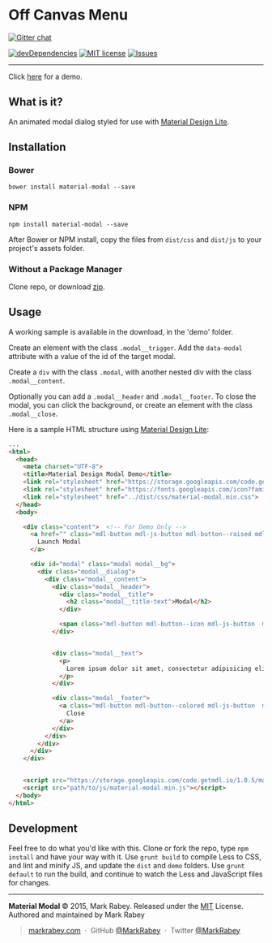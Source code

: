 Off Canvas Menu
==============
[![Gitter chat](https://badges.gitter.im/MarkRabey/material-modal.png)](https://gitter.im/MarkRabey/material-modal "Gitter chat")

[![devDependencies](https://david-dm.org/MarkRabey/material-modal/dev-status.svg)](https://david-dm.org/MarkRabey/material-modal#info=devDependencies&view=table) [![MIT license](http://img.shields.io/badge/license-MIT-brightgreen.svg)](http://opensource.org/licenses/MIT) [![Issues](http://img.shields.io/github/issues/MarkRabey/material-modal.svg)]( https://github.com/MarkRabey/material-modal/issues )
___

Click [here](http://markrabey.github.io/material-modal/) for a demo.

## What is it?
An animated modal dialog styled for use with [Material Design Lite].

## Installation
### Bower

	bower install material-modal --save

### NPM

	npm install material-modal --save

After Bower or NPM install, copy the files from `dist/css` and `dist/js` to your project's assets folder.

### Without a Package Manager
Clone repo, or download [zip](https://github.com/MarkRabey/material-modal/archive/master.zip).

## Usage
A working sample is available in the download, in the 'demo' folder.

Create an element with the class `.modal__trigger`. Add the `data-modal` attribute with a value of the id of the target modal.

Create a `div` with the class `.modal`, with another nested div with the class `.modal__content`.

Optionally you can add a `.modal__header` and `.modal__footer`. To close the modal, you can click the background, or create an element with the class `.modal__close`.

Here is a sample HTML structure using [Material Design Lite]:

```html
...
<html>
  <head>
    <meta charset="UTF-8">
    <title>Material Design Modal Demo</title>
    <link rel="stylesheet" href="https://storage.googleapis.com/code.getmdl.io/1.0.5/material.indigo-pink.min.css"> <!-- Default MDL CSS -->
    <link rel="stylesheet" href="https://fonts.googleapis.com/icon?family=Material+Icons">  <!-- MDL Icons -->
    <link rel="stylesheet" href="../dist/css/material-modal.min.css">
  </head>
  <body>

    <div class="content">  <!-- For Demo Only -->
      <a href="" class="mdl-button mdl-js-button mdl-button--raised mdl-js-ripple-effect mdl-button--colored modal__trigger" data-modal="#modal">
        Launch Modal
      </a>

      <div id="modal" class="modal modal__bg">
        <div class="modal__dialog">
          <div class="modal__content">
            <div class="modal__header">
              <div class="modal__title">
                <h2 class="modal__title-text">Modal</h2>
              </div>

              <span class="mdl-button mdl-button--icon mdl-js-button  material-icons  modal__close"></span>
            </div>


            <div class="modal__text">
              <p>
                Lorem ipsum dolor sit amet, consectetur adipisicing elit. Debitis laboriosam accusantium facere suscipit, alias accusamus corrupti consequatur at porro, voluptates commodi sed omnis voluptatem, ex officiis illum, architecto fugiat id?
              </p>
            </div>

            <div class="modal__footer">
              <a class="mdl-button mdl-button--colored mdl-js-button  modal__close">
                Close
              </a>
            </div>
          </div>
        </div>
      </div>
    </div>


    <script src="https://storage.googleapis.com/code.getmdl.io/1.0.5/material.min.js"></script> <!-- MDL JavaScript -->
    <script src="path/to/js/material-modal.min.js"></script>
  </body>
</html>
```

## Development
Feel free to do what you'd like with this. Clone or fork the repo, type `npm install` and have your way with it. Use `grunt build` to compile Less to CSS, and lint and minify JS, and update the `dist` and `demo` folders. Use `grunt default` to run the build, and continue to watch the Less and JavaScript files for changes.


---
**Material Modal** © 2015, Mark Rabey. Released under the [MIT] License.<br>
Authored and maintained by Mark Rabey

> [markrabey.com](http://markrabey.com) &nbsp;&middot;&nbsp;
> GitHub [@MarkRabey](https://github.com/MarkRabey) &nbsp;&middot;&nbsp;
> Twitter [@MarkRabey](https://twitter.com/MarkRabey)

[MIT]: http://mit-license.org/
[Material Design Lite]: http://getmdl.io
